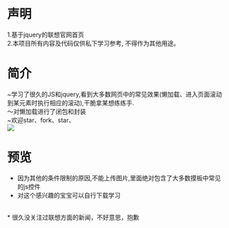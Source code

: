 # 声明
1.基于jquery的联想官网首页
<br/>
2.本项目所有内容及代码仅供私下学习参考, 不得作为其他用途。
# 简介
~学习了很久的JS和jquery,看到大多数网页中的常见效果(懒加载、进入页面滚动到某元素时执行相应的滚动),干脆拿某想练练手.
<br/>
〜对懒加载进行了闭包和封装
<br/>
~欢迎star、fork、star、
<br/>
![](https://assets-cdn.github.com/images/icons/emoji/unicode/1f601.png)
# 预览
* 因为其他的条件限制的原因,不能上传图片,里面绝对包含了大多数摸板中常见的js控件
* 对这个感兴趣的宝宝可以自行下载学习
<BR/>
* 很久没关注过联想方面的新闻，不好意思，抱歉
